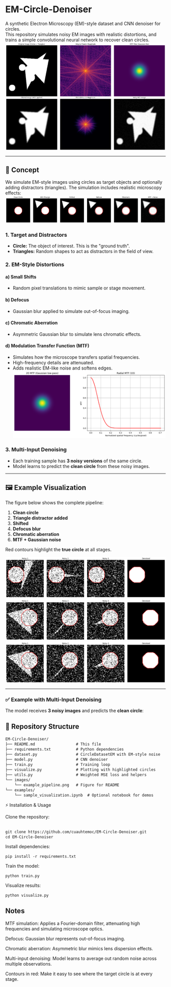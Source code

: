 # EM-Circle-Denoiser

A synthetic Electron Microscopy (EM)-style dataset and CNN denoiser for circles.  
This repository simulates noisy EM images with realistic distortions, and trains a simple convolutional neural network to recover clean circles.
![EM Circle Pipeline](images/MFT.png)

---

## 🌟 Concept

We simulate EM-style images using circles as target objects and optionally adding distractors (triangles). The simulation includes realistic microscopy effects:
![EM Circle Pipeline](images/noises.png)

### 1. Target and Distractors
- **Circle:** The object of interest. This is the "ground truth".
- **Triangles:** Random shapes to act as distractors in the field of view.

### 2. EM-Style Distortions

#### a) Small Shifts
- Random pixel translations to mimic sample or stage movement.

#### b) Defocus
- Gaussian blur applied to simulate out-of-focus imaging.

#### c) Chromatic Aberration
- Asymmetric Gaussian blur to simulate lens chromatic effects.

#### d) Modulation Transfer Function (MTF)
- Simulates how the microscope transfers spatial frequencies.
- High-frequency details are attenuated.
- Adds realistic EM-like noise and softens edges.
![EM Circle Pipeline](images/mtflook.png)

### 3. Multi-Input Denoising
- Each training sample has **3 noisy versions** of the same circle.
- Model learns to predict the **clean circle** from these noisy images.

---

## 🖼️ Example Visualization

The figure below shows the complete pipeline:

1. **Clean circle**  
2. **Triangle distractor added**  
3. **Shifted**  
4. **Defocus blur**  
5. **Chromatic aberration**  
6. **MTF + Gaussian noise**  

Red contours highlight the **true circle** at all stages.

![EM Circle Pipeline](images/example_pipeline.png)
![EM Circle Pipeline](images/example_pipeline2.png)
![EM Circle Pipeline](images/example_pipeline3.png)

---

### ✅ Example with Multi-Input Denoising

The model receives **3 noisy images** and predicts the **clean circle**:

## 📂 Repository Structure
```
EM-Circle-Denoiser/
├── README.md                  # This file
├── requirements.txt           # Python dependencies
├── dataset.py                 # CircleDatasetEM with EM-style noise
├── model.py                   # CNN denoiser
├── train.py                   # Training loop
├── visualize.py               # Plotting with highlighted circles
├── utils.py                   # Weighted MSE loss and helpers
└── images/
    └── example_pipeline.png   # Figure for README
└── examples/
    └── sample_visualization.ipynb  # Optional notebook for demos

```

⚡ Installation & Usage

Clone the repository:
```

git clone https://github.com/cuauhtemoc/EM-Circle-Denoiser.git
cd EM-Circle-Denoiser
```


Install dependencies:
```
pip install -r requirements.txt
```

Train the model:
```
python train.py
```

Visualize results:
```
python visualize.py
```
## Notes

MTF simulation: Applies a Fourier-domain filter, attenuating high frequencies and simulating microscope optics.

Defocus: Gaussian blur represents out-of-focus imaging.

Chromatic aberration: Asymmetric blur mimics lens dispersion effects.

Multi-input denoising: Model learns to average out random noise across multiple observations.

Contours in red: Make it easy to see where the target circle is at every stage.

